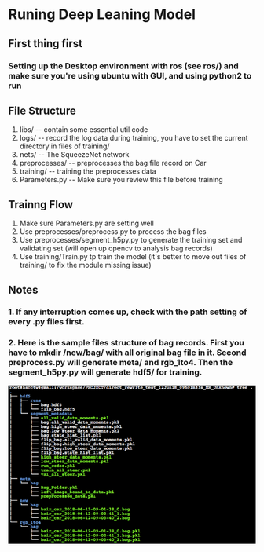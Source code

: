 # Runing Deep Leaning Model

## First thing first

### Setting up the Desktop environment with ros (see ros/) and make sure you're using ubuntu with GUI, and using python2 to run

## File Structure
1. libs/ -- contain some essential util code
2. logs/ -- record the log data during training, you have to set the current directory in files of training/
3. nets/ -- The SqueezeNet network
4. preprocesses/ -- preprocesses the bag file record on Car
5. training/ -- training the preprocesses data
6. Parameters.py -- Make sure you review this file before training

## Trainng Flow
1. Make sure Parameters.py are setting well
2. Use preprocesses/preprocess.py to process the bag files
3. Use preprocesses/segment_h5py.py to generate the training set and validating set (will open up opencv to analysis bag records)
4. Use training/Train.py tp train the model (it's better to move out files of training/ to fix the module missing issue)

## Notes
### 1. If any interruption comes up, check with the path setting of every .py files first.

### 2. Here is the sample files structure of bag records. First you have to mkdir /new/bag/ with all original bag file in it. Second preprocess.py will generate meta/ and rgb_1to4. Then the segment_h5py.py will generate hdf5/ for training.

![Sample data structure](Sample-bag-record.png)
